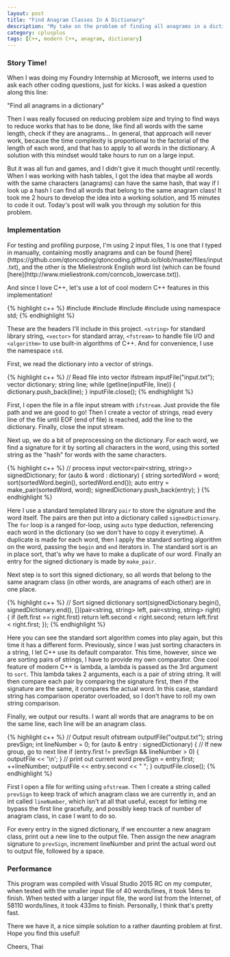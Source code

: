 ```yaml
---
layout: post
title: "Find Anagram Classes In A Dictionary"
description: "My take on the problem of finding all anagrams in a dictionary"
category: cplusplus
tags: [C++, modern C++, anagram, dictionary]
---
```


<!-- Overview -->
<h3>Story Time!</h3>

When I was doing my Foundry Internship at Microsoft, we interns used to ask each other coding questions, just for kicks. I was asked a question along this line:

"Find all anagrams in a dictionary"

Then I was really focused on reducing problem size and trying to find ways to reduce works that has to be done, like find all words with the same length, check if they are anagrams...
In general, that approach will never work, because the time complexity is proportional to the factorial of the length of each word, and that has to apply to all words in the dictionary. A solution with this mindset would take hours to run on a large input.

But it was all fun and games,  and I didn't give it much thought until recently. When I was working with hash tables, I got the idea that maybe all words with the same characters (anagrams) can have the same hash, that way if I look up a hash I can find all words that belong to the same anagram class!
It took me 2 hours to develop the idea into a working solution, and 15 minutes to code it out. Today's post will walk you through my solution for this problem.

<h3>Implementation</h3>
For testing and profiling purpose, I'm using 2 input files, 1 is one that I typed in manually, containing mostly anagrams and can be found [here](https://github.com/qtoncoding/qtoncoding.github.io/blob/master/files/input.txt), and the other is the Mieliestronk English word list (which can be found [here](http://www.mieliestronk.com/corncob_lowercase.txt)).

And since I love C++, let's use a lot of cool modern C++ features in this implementation!

{% highlight c++ %}
#include <string>
#include <vector>
#include <fstream>
#include <algorithm>
using namespace std;
{% endhighlight %}

These are the headers I'll include in this project. ```<string>``` for standard library string, ```<vector>``` for standard array, ```<fstream>``` to handle file I/O and ```<algorithm>``` to use built-in algorithms of C++.
And for convenience, I use the namespace ```std```.


First, we read the dictionary into a vector of strings.

{% highlight c++ %}
// Read file into vector
ifstream inputFile("input.txt");
vector<string> dictionary;
string line;
while (getline(inputFile, line))
{
    dictionary.push_back(line);
}
inputFile.close();
{% endhighlight %}

First, I open the file in a file input stream with ```ifstream```. Just provide the file path and we are good to go!
Then I create a vector of strings, read every line of the file until EOF (end of file) is reached, add the line to the dictionary.
Finally, close the input stream.

Next up, we do a bit of preprocessing on the dictionary. For each word, we find a signature for it by sorting all characters in the word, using this sorted string as the "hash" for words with the same characters.

{% highlight c++ %}
// process input
vector<pair<string, string>> signedDictionary;
for (auto & word : dictionary)
{
    string sortedWord = word;
    sort(sortedWord.begin(), sortedWord.end());
    auto entry = make_pair(sortedWord, word);
    signedDictionary.push_back(entry);
}
{% endhighlight %}

Here I use a standard templated library ```pair``` to store the signature and the word itself. The pairs are then put into a dictionary called ```signedDictionary```. 
The ```for``` loop is a ranged for-loop, using ```auto``` type deduction, referencing each word in the dictionary (so we don't have to copy it everytime).
A duplicate is made for each word, then I apply the standard sorting algorithm on the word, passing the ```begin``` and ```end``` iterators in. The standard sort is an in place sort, that's why we have to make a duplicate of our word.
Finally an entry for the signed dictionary is made by ```make_pair```.

Next step is to sort this signed dictionary, so all words that belong to the same anagram class (in other words, are anagrams of each other) are in one place.

{% highlight c++ %}
// Sort signed dictionary
sort(signedDictionary.begin(), 
     signedDictionary.end(), 
     [](pair<string, string> left, pair<string, string> right) 
        {
            if (left.first == right.first)
                return left.second < right.second;
            return left.first < right.first;
        });
{% endhighlight %}

Here you can see the standard sort algorithm comes into play again, but this time it has a different form. Previously, since I was just sorting characters in a string, I let C++ use its default comparator. This time, however, since we are sorting pairs of strings, I have to provide my own comparator.
One cool feature of modern C++ is lambda, a lambda is passed as the 3rd argument to ```sort```. This lambda takes 2 arguments, each is a pair of string string. It will then compare each pair by comparing the signature first, then if the signature are the same, it compares the actual word. In this case, standard string has comparison operator overloaded, so I don't have to roll my own string comparison.

Finally, we output our results. I want all words that are anagrams to be on the same line, each line will be an anagram class.

{% highlight c++ %}
// Output result
ofstream outputFile("output.txt");
string prevSign;
int lineNumber = 0;
for (auto & entry : signedDictionary)
{
    // If new group, go to next line
    if (entry.first != prevSign && lineNumber > 0)
    {
        outputFile << '\n';
    }
    // print out current word
    prevSign = entry.first;
    ++lineNumber;
    outputFile << entry.second << " ";
}
outputFile.close();
{% endhighlight %}

First I open a file for writing using ```ofstream```. Then I create a string called ```prevSign``` to keep track of which anagram class we are currently in, and an int called ```lineNumber```, which isn't at all that useful, except for letting me bypass the first line gracefully, and possibly keep track of number of anagram class, in case I want to do so.

For every entry in the signed dictionary, if we encounter a new anagram class, print out a new line to the output file. Then assign the new anagram signature to ```prevSign```, increment lineNumber and print the actual word out to output file, followed by a space.

<h3>Performance</h3>
This program was compiled with Visual Studio 2015 RC on my computer, when tested with the smaller input file of 40 words/lines, it took 14ms to finish. 
When tested with a larger input file, the word list from the Internet, of 58110 words/lines, it took 433ms to finish. Personally, I think that's pretty fast.

There we have it, a nice simple solution to a rather daunting problem at first. Hope you find this useful!

Cheers,
Thai

